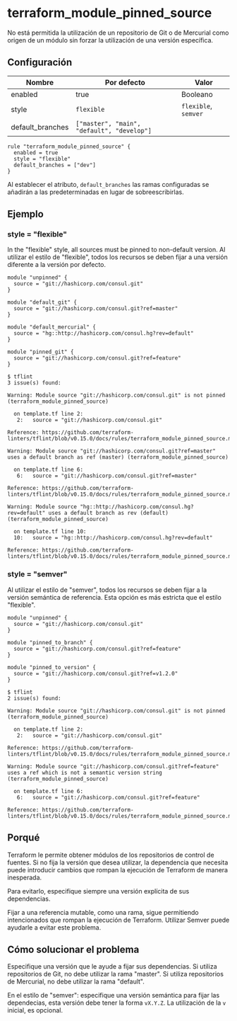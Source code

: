 # terraform_module_pinned_source

No está permitida la utilización de un repositorio de Git o de Mercurial como origen de un módulo sin forzar la utilización de una versión específica.

## Configuración

Nombre | Por defecto | Valor
--- | --- | ---
enabled | true | Booleano
style | `flexible` | `flexible`, `semver`
default_branches | `["master", "main", "default", "develop"]` | 

```hcl
rule "terraform_module_pinned_source" {
  enabled = true
  style = "flexible"
  default_branches = ["dev"]
}
```

Al establecer el atributo, `default_branches` las ramas configuradas se añadirán a las predeterminadas en lugar de sobreescribirlas.

## Ejemplo

### style = "flexible"

In the "flexible" style, all sources must be pinned to non-default version.
Al utilizar el estilo de "flexible", todos los recursos se deben fijar a una versión diferente a la versión por defecto.

```hcl
module "unpinned" {
  source = "git://hashicorp.com/consul.git"
}

module "default_git" {
  source = "git://hashicorp.com/consul.git?ref=master"
}

module "default_mercurial" {
  source = "hg::http://hashicorp.com/consul.hg?rev=default"
}

module "pinned_git" {
  source = "git://hashicorp.com/consul.git?ref=feature"
}
```

```
$ tflint
3 issue(s) found:

Warning: Module source "git://hashicorp.com/consul.git" is not pinned (terraform_module_pinned_source)

  on template.tf line 2:
   2:   source = "git://hashicorp.com/consul.git"

Reference: https://github.com/terraform-linters/tflint/blob/v0.15.0/docs/rules/terraform_module_pinned_source.md

Warning: Module source "git://hashicorp.com/consul.git?ref=master" uses a default branch as ref (master) (terraform_module_pinned_source)

  on template.tf line 6:
   6:   source = "git://hashicorp.com/consul.git?ref=master"

Reference: https://github.com/terraform-linters/tflint/blob/v0.15.0/docs/rules/terraform_module_pinned_source.md

Warning: Module source "hg::http://hashicorp.com/consul.hg?rev=default" uses a default branch as rev (default) (terraform_module_pinned_source)

  on template.tf line 10:
  10:   source = "hg::http://hashicorp.com/consul.hg?rev=default"

Reference: https://github.com/terraform-linters/tflint/blob/v0.15.0/docs/rules/terraform_module_pinned_source.md

```

### style = "semver"

Al utilizar el estilo de "semver", todos los recursos se deben fijar a la versión semántica de referencia. Esta opción es más estricta que el estilo "flexible".


```hcl
module "unpinned" {
  source = "git://hashicorp.com/consul.git"
}

module "pinned_to_branch" {
  source = "git://hashicorp.com/consul.git?ref=feature"
}

module "pinned_to_version" {
  source = "git://hashicorp.com/consul.git?ref=v1.2.0"
}
```

```
$ tflint
2 issue(s) found:

Warning: Module source "git://hashicorp.com/consul.git" is not pinned (terraform_module_pinned_source)

  on template.tf line 2:
   2:   source = "git://hashicorp.com/consul.git"

Reference: https://github.com/terraform-linters/tflint/blob/v0.15.0/docs/rules/terraform_module_pinned_source.md

Warning: Module source "git://hashicorp.com/consul.git?ref=feature" uses a ref which is not a semantic version string (terraform_module_pinned_source)

  on template.tf line 6:
   6:   source = "git://hashicorp.com/consul.git?ref=feature"

Reference: https://github.com/terraform-linters/tflint/blob/v0.15.0/docs/rules/terraform_module_pinned_source.md

```

## Porqué

Terraform le permite obtener módulos de los repositorios de control de fuentes. Si no fija la versión que desea utilizar, la dependencia que necesita puede introducir cambios que rompan la ejecución de Terraform de manera inesperada.

Para evitarlo, especifique siempre una versión explícita de sus dependencias.

Fijar a una referencia mutable, como una rama, sigue permitiendo intencionados que rompan la ejecución de Terraform. Utilizar Semver puede ayudarle a evitar este problema.

## Cómo solucionar el problema

Especifique una versión que le ayude a fijar sus dependencias. Si utiliza repositorios de Git, no debe utilizar la rama "master". Si utiliza repositorios de Mercurial, no debe utilizar la rama "default".

En el estilo de "semver": especifique una versión semántica para fijar las dependecias, esta versión debe tener la forma `vX.Y.Z`. La utilización de la `v` inicial, es opcional.
